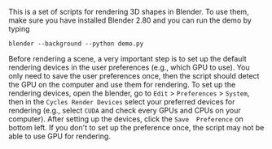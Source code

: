 This is a set of scripts for rendering 3D shapes in Blender. To use them, make sure you have installed Blender 2.80 and you can run the demo by typing 
```
blender --background --python demo.py
```

Before rendering a scene, a very important step is to set up the default rendering devices in the user preferences (e.g., which GPU to  use). You only need to save the user preferences once, then the script should detect the GPU on the computer and use them for rendering. To set up the rendering devices, open the blender, go to `Edit` > `Preferences` > `System`, then in the `Cycles Render Devices` select your preferred devices for rendering (e.g., select `CUDA` and check every GPUs and CPUs on your computer). After setting up the devices, click the `Save  Preference` on bottom left. If you don't to set up the preference once, the script may not be able to use GPU for rendering.
